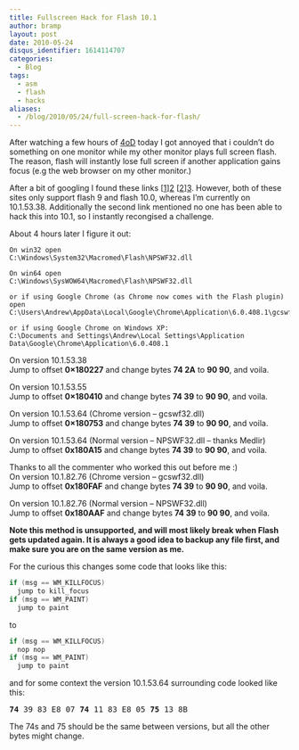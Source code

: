 ```yaml
---
title: Fullscreen Hack for Flash 10.1
author: bramp
layout: post
date: 2010-05-24
disqus_identifier: 1614114707
categories:
  - Blog
tags:
  - asm
  - flash
  - hacks
aliases:
  - /blog/2010/05/24/full-screen-hack-for-flash/
---
```

After watching a few hours of [4oD][1] today I got annoyed that i couldn&#8217;t do something on one monitor while my other monitor plays full screen flash. The reason, flash will instantly lose full screen if another application gains focus (e.g the web browser on my other monitor.)

After a bit of googling I found these links [[1]][2] [[2]][3]. However, both of these sites only support flash 9 and flash 10.0, whereas I&#8217;m currently on 10.1.53.38. Additionally the second link mentioned no one has been able to hack this into 10.1, so I instantly recongised a challenge.

About 4 hours later I figure it out:

```text
On win32 open
C:\Windows\System32\Macromed\Flash\NPSWF32.dll

On win64 open
C:\Windows\SysWOW64\Macromed\Flash\NPSWF32.dll

or if using Google Chrome (as Chrome now comes with the Flash plugin) open
C:\Users\Andrew\AppData\Local\Google\Chrome\Application\6.0.408.1\gcswf32.dll

or if using Google Chrome on Windows XP:
C:\Documents and Settings\Andrew\Local Settings\Application Data\Google\Chrome\Application\6.0.408.1
```

On version 10.1.53.38  
Jump to offset **0&#215;180227** and change bytes **74 2A** to **90 90**, and voila.

On version 10.1.53.55  
Jump to offset **0&#215;180410** and change bytes **74 39** to **90 90**, and voila.

On version 10.1.53.64 (Chrome version &#8211; gcswf32.dll)  
Jump to offset **0&#215;180753** and change bytes **74 39** to **90 90**, and voila.

On version 10.1.53.64 (Normal version &#8211; NPSWF32.dll &#8211; thanks Medlir)  
Jump to offset **0x180A15** and change bytes **74 39** to **90 90**, and voila.

Thanks to all the commenter who worked this out before me :)  
On version 10.1.82.76 (Chrome version &#8211; gcswf32.dll)  
Jump to offset **0x180FAF** and change bytes **74 39** to **90 90**, and voila.

On version 10.1.82.76 (Normal version &#8211; NPSWF32.dll)  
Jump to offset **0x180AAF** and change bytes **74 39** to **90 90**, and voila.

**Note this method is unsupported, and will most likely break when Flash gets updated again. It is always a good idea to backup any file first, and make sure you are on the same version as me.**

For the curious this changes some code that looks like this:

```c
if (msg == WM_KILLFOCUS)
  jump to kill_focus
if (msg == WM_PAINT)
  jump to paint
```

to

```c
if (msg == WM_KILLFOCUS)
  nop nop
if (msg == WM_PAINT)
  jump to paint
```

and for some context the version 10.1.53.64 surrounding code looked like this:

<pre><b>74</b> 39 83 E8 07 <b>74</b> 11 83 E8 05 <b>75</b> 13 8B
</pre>

The 74s and 75 should be the same between versions, but all the other bytes might change.

 [1]: http://www.channel4.com/programmes/4od
 [2]: http://my.opera.com/d.i.z./blog/2009/04/22/watch-fullscreen-flash-while-working-on-another-screen
 [3]: http://jmaxxz.com/index.php?option=com_content&view=article&id=89:flashhacker&catid=16:downloads&Itemid=32
 
